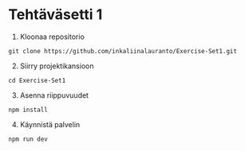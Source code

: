 # Tehtäväsetti 1

1) Kloonaa repositorio
```
git clone https://github.com/inkaliinalauranto/Exercise-Set1.git
```
2) Siirry projektikansioon
```
cd Exercise-Set1
```
3) Asenna riippuvuudet
```
npm install
```
4) Käynnistä palvelin 
```
npm run dev
```